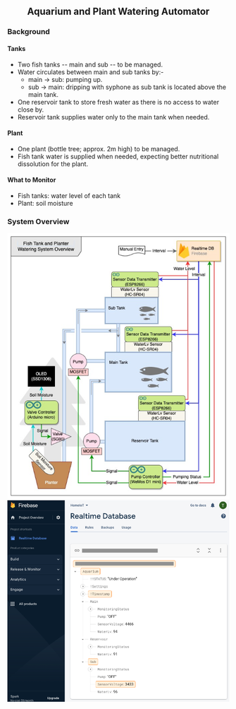 <h2 align="center"> Aquarium and Plant Watering Automator</h2>

### Background
#### Tanks
* Two fish tanks -- main and sub -- to be managed.
* Water circulates between main and sub tanks by:-
	* main -> sub: pumping up.
	* sub -> main: dripping with syphone as sub tank is located above the main tank.
* One reservoir tank to store fresh water as there is no access to water close by.
* Reservoir tank supplies water only to the main tank when needed.
#### Plant
* One plant (bottle tree; approx. 2m high) to be managed.
* Fish tank water is supplied when needed, expecting better nutritional dissolution for the plant.
#### What to Monitor
* Fish tanks: water level of each tank
* Plant: soil moisture
### System Overview
![overview](./img/fishTankAndPlanterWateringSystemOverview.jpg)
![screenshot](./img/firebase.png)
